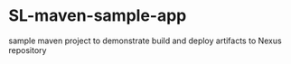 # SL-maven-sample-app
sample maven project to demonstrate build and deploy artifacts to Nexus repository
